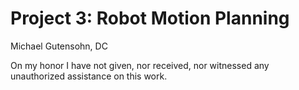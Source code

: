 # Project 3: Robot Motion Planning
Michael Gutensohn, DC 

On my honor I have not given, nor received, nor witnessed any unauthorized assistance on this work.